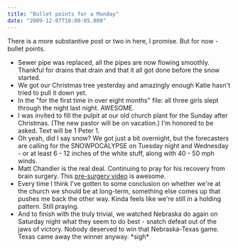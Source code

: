 ```yaml
---
title: "Bullet points for a Monday"
date: "2009-12-07T18:00:05.000"
---
```


There is a more substantive post or two in here, I promise. But for now - bullet points.

- Sewer pipe was replaced, all the pipes are now flowing smoothly. Thankful for drains that drain and that it all got done before the snow started.
- We got our Christmas tree yesterday and amazingly enough Katie hasn't tried to pull it down yet.
- In the "for the first time in over eight months" file: all three girls slept through the night last night. AWESOME.
- I was invited to fill the pulpit at our old church plant for the Sunday after Christmas. (The new pastor will be on vacation.) I'm honored to be asked. Text will be 1 Peter 1.
- Oh yeah, did I say snow? We got just a bit overnight, but the forecasters are calling for the SNOWPOCALYPSE on Tuesday night and Wednesday - or at least 6 - 12 inches of the white stuff, along with 40 - 50 mph winds.
- Matt Chandler is the real deal. Continuing to pray for his recovery from brain surgery. This [pre-surgery video](http://www.youtube.com/watch?v=2VC5wP2gDrY) is awesome.
- Every time I think I've gotten to some conclusion on whether we're at the church we should be at long-term, something else comes up that pushes me back the other way. Kinda feels like we're still in a holding pattern. Still praying.
- And to finish with the truly trivial, we watched Nebraska do again on Saturday night what they seem to do best - snatch defeat out of the jaws of victory. Nobody deserved to win that Nebraska-Texas game. Texas came away the winner anyway. \*sigh\*
